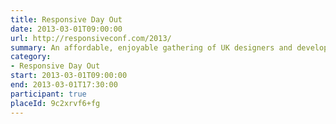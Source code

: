 ```yaml
---
title: Responsive Day Out
date: 2013-03-01T09:00:00
url: http://responsiveconf.com/2013/
summary: An affordable, enjoyable gathering of UK designers and developers sharing their workflow strategies, techniques, and experiences with responsive web design.
category:
- Responsive Day Out
start: 2013-03-01T09:00:00
end: 2013-03-01T17:30:00
participant: true
placeId: 9c2xrvf6+fg
---
```

